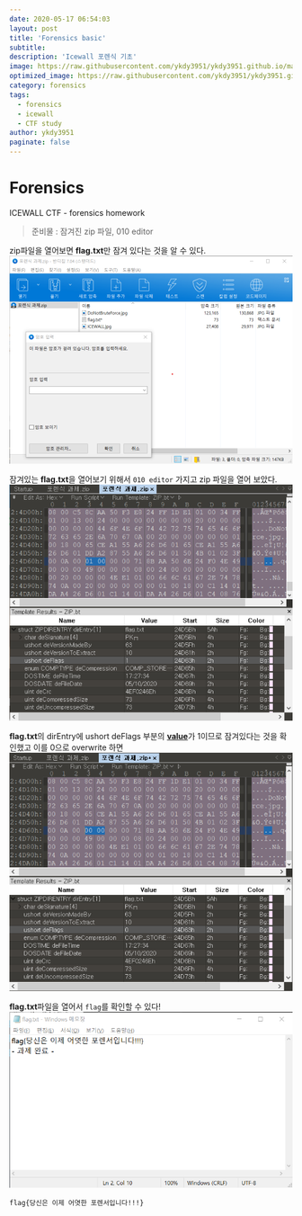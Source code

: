 ```yaml
---
date: 2020-05-17 06:54:03
layout: post
title: 'Forensics basic'
subtitle:
description: 'Icewall 포렌식 기초'
image: https://raw.githubusercontent.com/ykdy3951/ykdy3951.github.io/master/_src/forensics/1/image.jpg
optimized_image: https://raw.githubusercontent.com/ykdy3951/ykdy3951.github.io/master/_srcforensics/1/image.jpg
category: forensics
tags:
  - forensics
  - icewall
  - CTF study
author: ykdy3951
paginate: false
---
```


# Forensics

ICEWALL CTF - forensics homework

> 준비물 : 잠겨진 zip 파일, 010 editor

zip파일을 열어보면 <strong>flag.txt</strong>만 잠겨 있다는 것을 알 수 있다.
![placeholder](https://github.com/ykdy3951/ykdy3951.github.io/blob/master/_src/forensics/1/1.png?raw=true '포렌식 과제.zip')

잠겨있는 <strong>flag.txt</strong>을 열어보기 위해서 `010 editor` 가지고 zip 파일을 열어 보았다.
![placeholder](https://github.com/ykdy3951/ykdy3951.github.io/blob/master/_src/forensics/1/2.png?raw=true 'before overwrite with 010 editor')

<strong>flag.txt</strong>의 dirEntry에 ushort deFlags 부분의 <strong><ins>value</ins></strong>가 1이므로 잠겨있다는 것을 확인했고 이를 0으로 overwrite 하면
![placeholder](https://github.com/ykdy3951/ykdy3951.github.io/blob/master/_src/forensics/1/3.png?raw=true 'after overwrite with 010 editor')

<strong>flag.txt</strong>파일을 열어서 `flag`를 확인할 수 있다!
![placeholder](https://github.com/ykdy3951/ykdy3951.github.io/blob/master/_src/forensics/1/4.png?raw=true 'flag.txt')

`flag{당신은 이제 어엿한 포렌서입니다!!!}`
